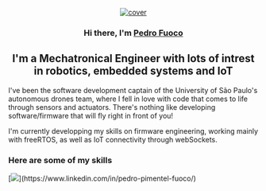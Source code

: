 <p align="center">
  <a href="https://www.linkedin.com/in/pedro-pimentel-fuoco/" target="_blank" rel="noreferrer"><img src="https://user-images.githubusercontent.com/62964137/212115582-c8d3f849-c422-4ad9-b531-7f174e8c85ad.jpeg" alt="cover"></a>
</p>

<h3 align="center">
    Hi there, I'm <a href="https://www.linkedin.com/in/pedro-pimentel-fuoco/" target="_blank" rel="noreferrer">Pedro Fuoco</a>
</h3>

<h2 align="center">
I'm a Mechatronical Engineer with lots of intrest in robotics, embedded systems and IoT
</h2>

<p>
    I've been the software development captain of the University of São Paulo's autonomous drones team, where I fell in love with code that comes to life through sensors and actuators. There's nothing like developing software/firmware that will fly right in front of you!
</p>

<p>
    I'm currently developping my skills on firmware engineering, working mainly with freeRTOS, as well as IoT connectivity through webSockets.
</p>

### Here are some of my skills
[![](https://skillicons.dev/icons?i=c,cpp,py,ros,linux,bash,git,github,cmake,sqlite,octave,)](https://www.linkedin.com/in/pedro-pimentel-fuoco/)
